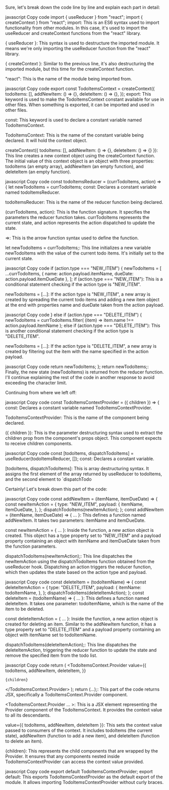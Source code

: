 
Sure, let's break down the code line by line and explain each part in detail:

javascript
Copy code
import { useReducer } from "react";
import { createContext } from "react";
import: This is an ES6 syntax used to import functionality from other modules. In this case, it's used to import the useReducer and createContext functions from the "react" library.

{ useReducer }: This syntax is used to destructure the imported module. It means we're only importing the useReducer function from the "react" library.

{ createContext }: Similar to the previous line, it's also destructuring the imported module, but this time for the createContext function.

"react": This is the name of the module being imported from.

javascript
Copy code
export const TodoItemsContext = createContext({
  todoItems: [],
  addNewItem: () => {},
  deleteItem: () => {},
});
export: This keyword is used to make the TodoItemsContext constant available for use in other files. When something is exported, it can be imported and used in other files.

const: This keyword is used to declare a constant variable named TodoItemsContext.

TodoItemsContext: This is the name of the constant variable being declared. It will hold the context object.

createContext({ todoItems: [], addNewItem: () => {}, deleteItem: () => {} }): This line creates a new context object using the createContext function. The initial value of this context object is an object with three properties: todoItems (an empty array), addNewItem (an empty function), and deleteItem (an empty function).

javascript
Copy code
const todoItemsReducer = (currTodoItems, action) => {
  let newTodoItems = currTodoItems;
const: Declares a constant variable named todoItemsReducer.

todoItemsReducer: This is the name of the reducer function being declared.

(currTodoItems, action): This is the function signature. It specifies the parameters the reducer function takes. currTodoItems represents the current state, and action represents the action dispatched to update the state.

=>: This is the arrow function syntax used to define the function.

let newTodoItems = currTodoItems;: This line initializes a new variable newTodoItems with the value of the current todo items. It's initially set to the current state.

javascript
Copy code
  if (action.type === "NEW_ITEM") {
    newTodoItems = [
      ...currTodoItems,
      { name: action.payload.itemName, dueDate: action.payload.itemDueDate },
    ];
if (action.type === "NEW_ITEM"): This is a conditional statement checking if the action type is "NEW_ITEM".

newTodoItems = [...]: If the action type is "NEW_ITEM", a new array is created by spreading the current todo items and adding a new item object at the end with properties name and dueDate taken from the action payload.

javascript
Copy code
  } else if (action.type === "DELETE_ITEM") {
    newTodoItems = currTodoItems.filter(
      (item) => item.name !== action.payload.itemName
    );
else if (action.type === "DELETE_ITEM"): This is another conditional statement checking if the action type is "DELETE_ITEM".

newTodoItems = [...]: If the action type is "DELETE_ITEM", a new array is created by filtering out the item with the name specified in the action payload.

javascript
Copy code
  return newTodoItems;
};
return newTodoItems;: Finally, the new state (newTodoItems) is returned from the reducer function.
I'll continue explaining the rest of the code in another response to avoid exceeding the character limit.

Continuing from where we left off:

javascript
Copy code
const TodoItemsContextProvider = ({ children }) => {
const: Declares a constant variable named TodoItemsContextProvider.

TodoItemsContextProvider: This is the name of the component being declared.

({ children }): This is the parameter destructuring syntax used to extract the children prop from the component's props object. This component expects to receive children components.

javascript
Copy code
  const [todoItems, dispatchTodoItems] = useReducer(todoItemsReducer, []);
const: Declares a constant variable.

[todoItems, dispatchTodoItems]: This is array destructuring syntax. It assigns the first element of the array returned by useReducer to todoItems, and the second element to `dispatchTodo



Certainly! Let's break down this part of the code:

javascript
Copy code
const addNewItem = (itemName, itemDueDate) => {
  const newItemAction = {
    type: "NEW_ITEM",
    payload: {
      itemName,
      itemDueDate,
    },
  };
  dispatchTodoItems(newItemAction);
};
const addNewItem = (itemName, itemDueDate) => { ... }: This defines a function named addNewItem. It takes two parameters: itemName and itemDueDate.

const newItemAction = { ... }: Inside the function, a new action object is created. This object has a type property set to "NEW_ITEM" and a payload property containing an object with itemName and itemDueDate taken from the function parameters.

dispatchTodoItems(newItemAction);: This line dispatches the newItemAction using the dispatchTodoItems function obtained from the useReducer hook. Dispatching an action triggers the reducer function, which then updates the state based on the action type and payload.

javascript
Copy code
const deleteItem = (todoItemName) => {
  const deleteItemAction = {
    type: "DELETE_ITEM",
    payload: {
      itemName: todoItemName,
    },
  };
  dispatchTodoItems(deleteItemAction);
};
const deleteItem = (todoItemName) => { ... }: This defines a function named deleteItem. It takes one parameter: todoItemName, which is the name of the item to be deleted.

const deleteItemAction = { ... }: Inside the function, a new action object is created for deleting an item. Similar to the addNewItem function, it has a type property set to "DELETE_ITEM" and a payload property containing an object with itemName set to todoItemName.

dispatchTodoItems(deleteItemAction);: This line dispatches the deleteItemAction, triggering the reducer function to update the state and remove the specified item from the todo list.

javascript
Copy code
return (
  <TodoItemsContext.Provider
    value={{
      todoItems,
      addNewItem,
      deleteItem,
    }}
  >
    {children}
  </TodoItemsContext.Provider>
);
return (...);: This part of the code returns JSX, specifically a TodoItemsContext.Provider component.

<TodoItemsContext.Provider ... >: This is a JSX element representing the Provider component of the TodoItemsContext. It provides the context value to all its descendants.

value={{ todoItems, addNewItem, deleteItem }}: This sets the context value passed to consumers of the context. It includes todoItems (the current state), addNewItem (function to add a new item), and deleteItem (function to delete an item).

{children}: This represents the child components that are wrapped by the Provider. It ensures that any components nested inside TodoItemsContextProvider can access the context value provided.

javascript
Copy code
export default TodoItemsContextProvider;
export default: This exports TodoItemsContextProvider as the default export of the module. It allows importing TodoItemsContextProvider without curly braces.



